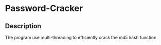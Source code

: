 # Password-Cracker
## Description
The program use multi-threading to efficiently crack the md5 hash function
